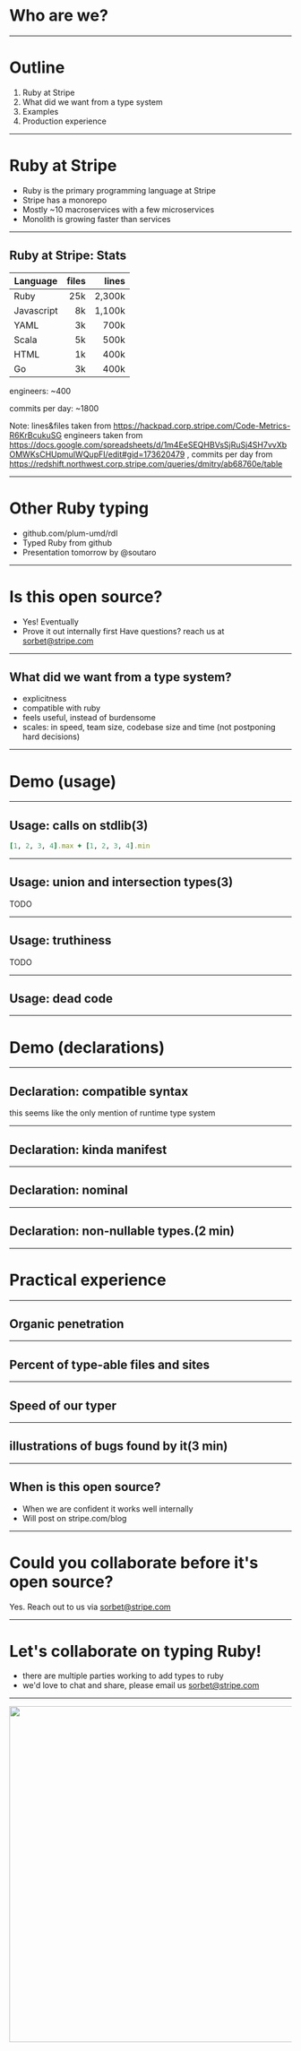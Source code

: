 # Who are we?

---
# Outline
 1. Ruby at Stripe
 1. What did we want from a type system
 1. Examples
 1. Production experience

---

# Ruby at Stripe

- Ruby is the primary programming language at Stripe
- Stripe has a monorepo
- Mostly ~10 macroservices with a few microservices
- Monolith is growing faster than services

---

## Ruby at Stripe: Stats

|Language                        | files | lines |
|--------------------------------|------:|------:|
|Ruby                            | 25k   | 2,300k|
|Javascript                      |  8k   | 1,100k|
|YAML                            |  3k   |   700k|
|Scala                           |  5k   |   500k|
|HTML                            |  1k   |   400k|
|Go                              |  3k   |   400k|

engineers: ~400

commits per day: ~1800

Note: lines&files taken from https://hackpad.corp.stripe.com/Code-Metrics-R6KrBcukuSG
engineers taken from https://docs.google.com/spreadsheets/d/1m4EeSEQHBVsSjRuSj4SH7vvXbOMWKsCHUpmuIWQupFI/edit#gid=173620479 ,
commits per day from https://redshift.northwest.corp.stripe.com/queries/dmitry/ab68760e/table

----

# Other Ruby typing

- github.com/plum-umd/rdl
- Typed Ruby from github
- Presentation tomorrow by @soutaro

---

# Is this open source?

- Yes! Eventually
- Prove it out internally first
Have questions? reach us at sorbet@stripe.com

---

## What did we want from a type system?
- explicitness
- compatible with ruby
- feels useful, instead of burdensome
- scales: in speed, team size, codebase size and time (not postponing hard decisions)

---

# Demo (usage)

---

## Usage: calls on stdlib(3)
```ruby
[1, 2, 3, 4].max + [1, 2, 3, 4].min
```


---

## Usage: union and intersection types(3)
TODO

---

## Usage: truthiness
TODO

---

## Usage: dead code

---

# Demo (declarations)

---

## Declaration: compatible syntax
this seems like the only mention of runtime type system

---

## Declaration: kinda manifest

---

## Declaration: nominal

---

## Declaration: non-nullable types.(2 min)

---
# Practical experience

---
## Organic penetration

---
## Percent of type-able files and sites

---

## Speed of our typer

---

## illustrations of bugs found by it(3 min)

---

## When is this open source?

- When we are confident it works well internally
- Will post on stripe.com/blog

---
# Could you collaborate before it's open source?

Yes. Reach out to us via sorbet@stripe.com

---
# Let's collaborate on typing Ruby!

- there are multiple parties working to add types to ruby
- we'd love to chat and share, please email us sorbet@stripe.com

---

<img src="http://thecatapi.com/api/images/get?format=src&type=gif" width = 600>

